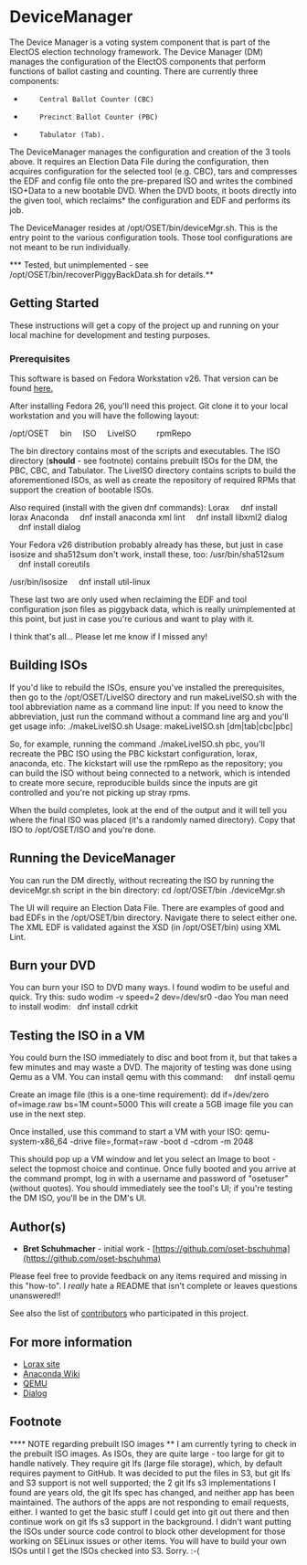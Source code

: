 # DeviceManager

The Device Manager is a voting system component that is part of the ElectOS election technology framework. The Device Manager (DM) manages the configuration of the ElectOS components that perform functions of ballot casting and counting.  There are currently three components:
-         Central Ballot Counter (CBC)
-         Precinct Ballot Counter (PBC)
-         Tabulator (Tab).

The DeviceManager manages the configuration and creation of the 3 tools above.  It requires an Election Data File during the configuration, then acquires configuration for the selected tool (e.g. CBC), tars and compresses the EDF and config file onto the pre-prepared ISO and writes the combined ISO+Data to a new bootable DVD.  When the DVD boots, it boots directly into the given tool, which reclaims* the configuration and EDF and performs its job.

The DeviceManager resides at /opt/OSET/bin/deviceMgr.sh.  This is the entry point to the various configuration tools.  Those tool configurations are not meant to be run individually.


*** Tested, but unimplemented - see /opt/OSET/bin/recoverPiggyBackData.sh for details.**


## Getting Started

These instructions will get a copy of the project up and running on your local machine for development and testing purposes. 

### Prerequisites

This software is based on Fedora Workstation v26.  That version can be found [here.](https://download.fedoraproject.org/pub/fedora/linux/releases/26/Workstation/x86_64/iso/Fedora-Workstation-Live-x86_64-26-1.5.iso "here")

After installing Fedora 26, you'll need this project.  Git clone it to your local workstation and you will have the following layout:

/opt/OSET
&nbsp;&nbsp;&nbsp;&nbsp;bin
&nbsp;&nbsp;&nbsp;&nbsp;ISO
&nbsp;&nbsp;&nbsp;&nbsp;LiveISO	
&nbsp;&nbsp;&nbsp;&nbsp;&nbsp;&nbsp;&nbsp;&nbsp;rpmRepo

The bin directory contains most of the scripts and executables.  The ISO directory (**should** - see footnote) contains prebuilt ISOs for the DM, the PBC, CBC, and Tabulator.  The LiveISO directory contains scripts to build the aforementioned ISOs, as well as create the repository of required RPMs that support the creation of bootable ISOs.


Also required (install with the given dnf commands):
Lorax
&nbsp;&nbsp;&nbsp;&nbsp;dnf install lorax
Anaconda
&nbsp;&nbsp;&nbsp;&nbsp;dnf install anaconda
xml lint
&nbsp;&nbsp;&nbsp;&nbsp;dnf install libxml2
dialog
&nbsp;&nbsp;&nbsp;&nbsp;dnf install dialog

Your Fedora v26 distribution probably already has these, but just in case isosize and sha512sum don't work, install these, too:
/usr/bin/sha512sum
&nbsp;&nbsp;&nbsp;&nbsp;dnf install coreutils

/usr/bin/isosize
&nbsp;&nbsp;&nbsp;&nbsp;dnf install util-linux

These last two are only used when reclaiming the EDF and tool configuration json files as piggyback data, which is really unimplemented at this point, but just in case you're curious and want to play with it.


I think that's all... Please let me know if I missed any!

## Building ISOs

If you'd like to rebuild the ISOs, ensure you've installed the prerequisites, then go to the /opt/OSET/LiveISO directory and run makeLiveISO.sh with the tool abbreviation name as a command line input:  If you need to know the abbreviation, just run the command without a command line arg and you'll get usage info:
./makeLiveISO.sh
    Usage: makeLiveISO.sh [dm|tab|cbc|pbc]

So, for example, running the command ./makeLiveISO.sh pbc, you'll recreate the PBC ISO using the PBC kickstart configuration, lorax, anaconda, etc.  The kickstart will use the rpmRepo as the repository; you can build the ISO without being connected to a network, which is intended to create more secure, reproducible builds since the inputs are git controlled and you're not picking up stray rpms.

When the build completes, look at the end of the output and it will tell you where the final ISO was placed (it's a randomly named directory).  Copy that ISO to /opt/OSET/ISO and you're done.

## Running the DeviceManager
You can run the DM directly, without recreating the ISO by running the deviceMgr.sh script in the bin directory:
    cd /opt/OSET/bin
    ./deviceMgr.sh

The UI will require an Election Data File.  There are examples of good and bad EDFs in the /opt/OSET/bin directory.  Navigate there to select either one.  The XML EDF is validated against the XSD (in /opt/OSET/bin) using XML Lint.


## Burn your DVD
You can burn your ISO to DVD many ways.  I found wodim to be useful and quick.  Try this:
    sudo wodim -v speed=2 dev=/dev/sr0 -dao <path to your ISO>
You man need to install wodim:
&nbsp;&nbsp;dnf install cdrkit
## Testing the ISO in a VM
You could burn the ISO immediately to disc and boot from it, but that takes a few minutes and may waste a DVD.  The majority of testing was done using Qemu as a VM.
You can install qemu with this command:
&nbsp;&nbsp;&nbsp;&nbsp;dnf install qemu

Create an image file (this is a one-time requirement):
    dd if=/dev/zero of=image.raw bs=1M count=5000
This will create a 5GB image file you can use in the next step.


Once installed, use this command to start a VM with your ISO:
    qemu-system-x86_64 -drive file=<path to your image file>,format=raw -boot d -cdrom <path to your ISO file> -m 2048

This should pop up a VM window and let you select an Image to boot - select the topmost choice and continue.  Once fully booted and you arrive at the command prompt, log in with a username and password of "osetuser" (without quotes).  You should immediately see the tool's UI; if you're testing the DM ISO, you'll be in the DM's UI.

## Author(s)

- **Bret Schuhmacher** - initial work - [https://github.com/oset-bschuhma](https://github.com/oset-bschuhma)
	
Please feel free to provide feedback on any items required and missing in this "how-to".  I *really* hate a README that isn't complete or leaves questions unanswered!!

See also the list of [contributors](https://github.com/orgs/TrustTheVote-Project/people) who participated in this project.


## For more information
- [Lorax site](https://rhinstaller.github.io/lorax/lorax.html "Lorax site")
- [Anaconda Wiki](https://fedoraproject.org/wiki/Anaconda "Anaconda Wiki")
- [QEMU](https://www.qemu.org/ "QEMU")
- [Dialog](http://invisible-island.net/dialog/dialog.html "Dialog")


Footnote
------------

**** NOTE regarding prebuilt ISO images
**	I am currently tyring to check in the prebuilt ISO images.  As ISOs, they are quite large - too large for git to handle natively.  They require git lfs (large file storage), which, by default requires payment to GitHub.  It was decided to put the files in S3, but git lfs and S3 support is not well supported; the 2 git lfs s3 implementations I found are years old, the git lfs spec has changed, and neither app has been maintained.  The authors of the apps are not responding to email requests, either.  I wanted to get the basic stuff I could get into git out there and then continue work on git lfs s3 support in the background.  I didn't want putting the ISOs under source code control to block other development for those working on SELinux issues or other items.  You will have to build your own ISOs until I get the ISOs checked into S3.  Sorry. :-(
